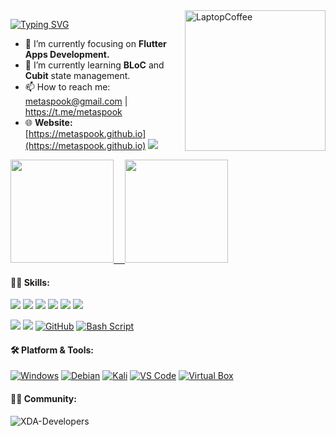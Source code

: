
<!-- Side Image -->
<a href="https://git.io/metaspook" target="_blank" rel="noopener noreferrer">
  <img src="https://raw.githubusercontent.com/MicaelliMedeiros/micaellimedeiros/master/image/computer-illustration.png" width="225px" align="right" alt="LaptopCoffee"></a>
  

<!-- Paragraph and bullets -->
<p align="left">

[![Typing SVG](https://readme-typing-svg.herokuapp.com?size=15&duration=3000&color=00FFFF&multiline=true&width=600&height=123&lines=Hi%2C+I'm+Metaspook.;A+Programmer%2C+Ethical+Hacker%2C+and+Intellimalist.;Being+a+tech+enthusiast+since+childhood+my+objectives+are+future-proof+;concepts%2C+self-learning%2Fdeveloping+skills+and+organized+working+mindset.;I've+worked+in+IT+sectors%2C+paticipated+in+cyberwar+and+geeky+stuffs.;Programming++and+Hacking+are+like+my+right+and+left+arms+%F0%9F%A4%9D.;+)](https://git.io/typing-svg)
<!--   I'm Metaspook, a Programmer, Ethical Hacker, and Intellimalist. Being a tech enthusiast since childhood my objectives are future-proof concepts, self-learning/developing skills and organized working mindset. I've worked in IT sectors, paticipated in cyberwar and geeky stuffs. <strong>Programming</strong> and <strong>Hacking</strong> are like my right and left arms 🤝.<br> -->
  - 🔭 I’m currently focusing on <strong>Flutter Apps Development.</strong>
  - 🌱 I’m currently learning <strong>BLoC</strong> and <strong>Cubit</strong> state management.
  - 📫 How to reach me: metaspook@gmail.com | https://t.me/metaspook
  - 🌐 **Website:** [https://metaspook.github.io](https://metaspook.github.io) ![](https://komarev.com/ghpvc/?style=for-the-badge&label=Views&username=metaspook)
</p>

<!-- Stats and bullets -->
<a href="https://git.io/metaspook" target="_blank" rel="noopener noreferrer">
  <img height="165em" src="https://github-readme-stats.vercel.app/api?username=metaspook&count_private=true&theme=radical&show_icons=true&include_all_commits=false&hide_rank=false"/>&emsp;
  <img height="165em" src="https://github-readme-stats.vercel.app/api/top-langs/?username=metaspook&layout=compact&langs_count=7&theme=radical"/>
</a>

#### 🧑‍💻 **Skills:**
[![](https://img.shields.io/badge/%E2%80%8D-Dart-%230175C2?style=flat-square&logo=dart)](https://dart.dev/)
[![](https://img.shields.io/badge/%E2%80%8D-Flutter-%2302569B?style=flat-square&logo=flutter)](https://flutter.dev/)
[![](https://img.shields.io/badge/%E2%80%8D-Bash-E34F26?style=flat-square&logo=linux&logoColor=white)](https://html.spec.whatwg.org/)
[![](https://img.shields.io/badge/%E2%80%8D-HTML5-E34F26?style=flat-square&logo=html5)](https://html.spec.whatwg.org/)
[![](https://img.shields.io/badge/%E2%80%8D-CSS3-1572B6?style=flat-square&logo=css3)](https://www.w3.org/Style/CSS/)
[![](https://img.shields.io/badge/%E2%80%8D-JavaScript-f7e200?style=flat-square&logo=javascript)](https://www.ecma-international.org/)

[![](https://img.shields.io/badge/%E2%80%8D-Git-E44C30?style=flat-square&logo=git)](https://git-scm.com/)
[![](https://img.shields.io/badge/%E2%80%8D-Firebase-%23039BE5?style=flat-square&logo=firebase)](https://firebase.google.com/)
[![GitHub](https://img.shields.io/badge/%E2%80%8D-GitHub-white?style=flat-square&logo=github)](https://firebase.google.com/)
[![Bash Script](https://img.shields.io/badge/%E2%80%8D-Bash_Script-4EAA25?style=flat-square&logo=gnu-bash)](https://firebase.google.com/)

#### 🛠️ **Platform & Tools:**
<!-- %E2%80%8D represents Zero Width Joiner Character -->
[![Windows](https://img.shields.io/badge/%E2%80%8D-Windows_11-0078D6?style=flat-square&logo=windows&logoColor=ffffff)](https://www.microsoft.com/windows/get-windows-10)
[![Debian](https://img.shields.io/badge/%E2%80%8D-Debian-D70A53?style=flat-square&logo=debian)](https://www.debian.org/)
[![Kali](https://img.shields.io/badge/%E2%80%8D-Kali_Linux-557C94?style=flat-square&logo=kali-linux&logoColor=white)](https://www.kali.org/)
[![VS Code](https://img.shields.io/badge/%E2%80%8D-VS_Code-0078d7?style=flat-square&logo=visual-studio-code)](https://code.visualstudio.com/)
[![Virtual Box](https://img.shields.io/badge/%E2%80%8D-Virtual_Box-4479a1?style=flat-square&logo=virtualbox)](https://code.visualstudio.com/)


#### 🧑‍🚀 **Community:**
![XDA-Developers](https://img.shields.io/badge/XDA--Developers-%23AC6E2F.svg?style=for-the-badge&logo=XDA-Developers&logoColor=white)


<!-- <img height="50" width="288" src="https://raw.githubusercontent.com/github/explore/main/topics/dart/da‍rt.png">
<img height="50" width="288" src="https://raw.githubusercontent.com/github/explore/gh-pages/topics/dart/dart.png">
<img height="50" width="288" src="https://raw.githubusercontent.com/github/explore/80688e429a7d4ef2fca1e82350fe8e3517d3494d/topics/dart/dart.png"> -->

<!-- Default Placeholders
### Hi there 👋
**metaspook/metaspook** is a ✨ _special_ ✨ repository because its `README.md` (this file) appears on your GitHub profile.

Here are some ideas to get you started:

- 🔭 I’m currently working on ...
- 🌱 I’m currently learning ...
- 👯 I’m looking to collaborate on ...
- 🤔 I’m looking for help with ...
- 💬 Ask me about ...
- 📫 How to reach me: ...
- 😄 Pronouns: ...
- ⚡ Fun fact: ...
-->
